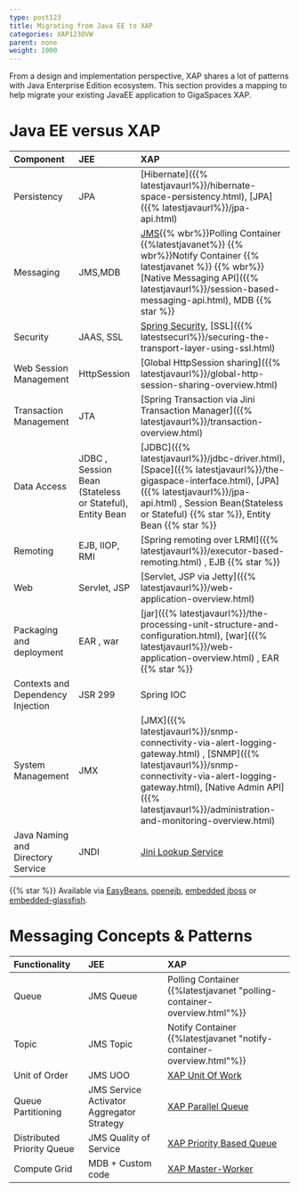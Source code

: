 ```yaml
---
type: post123
title: Migrating from Java EE to XAP
categories: XAP123OVW
parent: none
weight: 1000
---
```



From a design and implementation perspective, XAP shares a lot of patterns with Java Enterprise Edition ecosystem. This section provides a mapping to help migrate your existing JavaEE application to GigaSpaces XAP. 

# Java EE versus XAP

|Component|JEE|XAP|
|:--------|:---|:--|
|Persistency|JPA|[Hibernate]({{% latestjavaurl%}}/hibernate-space-persistency.html), [JPA]({{% latestjavaurl%}}/jpa-api.html)|
|Messaging|JMS,MDB|[JMS]({{%latestjavaurl%}}/messaging-support.html){{% wbr%}}Polling Container {{%latestjavanet%}} {{% wbr%}}Notify Container {{% latestjavanet %}} {{% wbr%}} [Native Messaging API]({{% latestjavaurl%}}/session-based-messaging-api.html), MDB {{%  star %}} |
|Security|JAAS, SSL|[Spring Security]({{%latestsecurl%}}/spring-security-bridge.html), [SSL]({{% latestsecurl%}}/securing-the-transport-layer-using-ssl.html)|
|Web Session Management|HttpSession|[Global HttpSession sharing]({{% latestjavaurl%}}/global-http-session-sharing-overview.html)|
|Transaction Management|JTA|[Spring Transaction via Jini Transaction Manager]({{% latestjavaurl%}}/transaction-overview.html)|
|Data Access|JDBC , Session Bean (Stateless or Stateful), Entity Bean|[JDBC]({{% latestjavaurl%}}/jdbc-driver.html), [Space]({{% latestjavaurl%}}/the-gigaspace-interface.html), [JPA]({{% latestjavaurl%}}/jpa-api.html) , Session Bean(Stateless or Stateful) {{%  star %}}, Entity Bean {{%  star %}}|
|Remoting|EJB, IIOP, RMI|[Spring remoting over LRMI]({{% latestjavaurl%}}/executor-based-remoting.html) , EJB {{%  star %}}|
|Web|Servlet, JSP | [Servlet, JSP via Jetty]({{% latestjavaurl%}}/web-application-overview.html)|
|Packaging and deployment|EAR , war|[jar]({{% latestjavaurl%}}/the-processing-unit-structure-and-configuration.html), [war]({{% latestjavaurl%}}/web-application-overview.html) , EAR {{%  star %}}|
|Contexts and Dependency Injection|JSR 299|Spring IOC|
|System Management|JMX|[JMX]({{% latestjavaurl%}}/snmp-connectivity-via-alert-logging-gateway.html) , [SNMP]({{% latestjavaurl%}}/snmp-connectivity-via-alert-logging-gateway.html), [Native Admin API]({{% latestjavaurl%}}/administration-and-monitoring-overview.html)|
|Java Naming and Directory Service|JNDI|[Jini Lookup Service](./about-jini.html)|

{{%  star %}} Available via [EasyBeans](http://www.easybeans.net/xwiki/bin/view/Main/WebHome), [openejb](http://openejb.apache.org), [embedded jboss](http://docs.jboss.org/ejb3/embedded/embedded.html) or [embedded-glassfish](http://embedded-glassfish.java.net).

# Messaging Concepts & Patterns


|Functionality|JEE|XAP|
|:------------|:---|:--|
|Queue|JMS Queue|Polling Container {{%latestjavanet "polling-container-overview.html"%}}|
|Topic|JMS Topic|Notify Container  {{%latestjavanet "notify-container-overview.html"%}}|
|Unit of Order|JMS UOO|[XAP Unit Of Work](/sbp/unit-of-work.html)|
|Queue Partitioning|JMS Service Activator Aggregator Strategy|[XAP Parallel Queue](/sbp/parallel-queue-pattern.html)|
|Distributed Priority Queue|JMS Quality of Service|[XAP Priority Based Queue](/sbp/priority-based-queue.html)|
|Compute Grid|MDB + Custom code|[XAP Master-Worker](/sbp/master-worker-pattern.html)|
